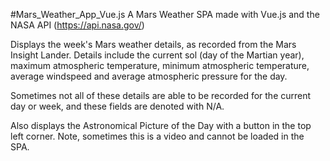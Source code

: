 #Mars_Weather_App_Vue.js
A Mars Weather SPA made with Vue.js and the NASA API (https://api.nasa.gov/)

Displays the week's Mars weather details, as recorded from the Mars Insight Lander. Details include the current sol (day of the Martian year), maximum atmospheric temperature, minimum atmospheric temperature, average windspeed and average atmospheric pressure for the day.

Sometimes not all of these details are able to be recorded for the current day or week, and these fields are denoted with N/A.

Also displays the Astronomical Picture of the Day with a button in the top left corner. Note, sometimes this is a video and cannot be loaded in the SPA.
